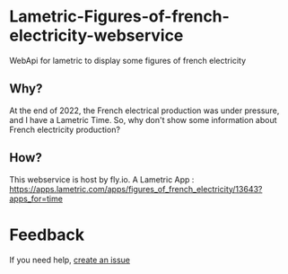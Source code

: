 # Lametric-Figures-of-french-electricity-webservice
WebApi for lametric to display some figures of french electricity

## Why?
At the end of 2022, the French electrical production was under pressure, and I have a Lametric Time.
So, why don't show some information about French electricity production? 

## How?
This webservice is host by fly.io.
A Lametric App : https://apps.lametric.com/apps/figures_of_french_electricity/13643?apps_for=time

# Feedback
If you need help, [create an issue](https://github.com/fdelaby/Lametric-Figures-of-french-electricity-webservice/issues)
